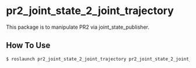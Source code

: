 # pr2_joint_state_2_joint_trajectory

This package is to manipulate PR2 via joint_state_publisher.

## How To Use

```bash
$ roslaunch pr2_joint_state_2_joint_trajectory pr2_joint_state_2_joint_trajectory.launch
```
